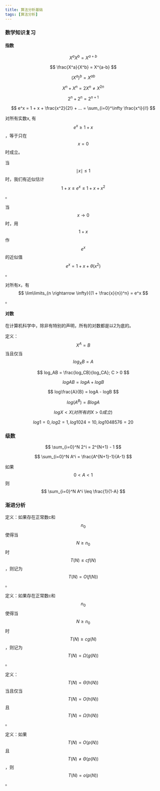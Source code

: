 ```yaml
---
title: 算法分析基础
tags: [算法分析]
---
```


### 数学知识复习

#### 指数

$$ X^aX^b = X^{a+b} $$

$$ \frac{X^a}{X^b} = X^{a-b} $$

$$ (X^a)^b = X^{ab} $$

$$ X^n + X^n = 2X^n \neq X^{2n} $$

$$ 2^n + 2^n = 2^{n+1} $$

$$ e^x = 1 + x + \frac{x^2}{2!} + ... = \sum_{i=0}^\infty \frac{x^i}{i!} $$

对所有实数x, 有 $$ e^x \geq 1 + x $$ ，等于只在 $$ x = 0 $$ 时成立。

当 $$ \mid x\mid \leq 1 $$ 时，我们有近似估计 $$ 1 + x \leq e^x \leq 1 + x + x^2 $$ 。

当 $$ x \rightarrow 0 $$ 时，用 $$ 1 + x $$ 作 $$ e^x $$ 的近似值 $$ e^x = 1 + x + \theta(x^2) $$ 。

对所有x，有 $$ \lim\limits_{n \rightarrow \infty}{(1 + \frac{x}{n})^n} = e^x $$ 。

#### 对数

在计算机科学中，除非有特别的声明，所有的对数都是以2为底的。

定义：$$ X^A = B $$ 当且仅当 $$ log_XB = A $$

$$ log_AB = \frac{log_CB}{log_CA}; C > 0 $$

$$ logAB = logA + logB $$

$$ log\frac{A}{B} = logA - logB $$

$$ log(A^B) = BlogA $$

$$ logX \lt X (对所有的X \gt 0 成立) $$

$$ log1 = 0, log2 = 1, log1024 = 10, log1048576 = 20 $$

### 级数

$$ \sum_{i=0}^N 2^i = 2^{N+1} - 1 $$

$$ \sum_{i=0}^N A^i = \frac{A^{N+1}-1}{A-1} $$

如果 $$ 0 \lt A \lt 1 $$ 则 $$ \sum_{i=0}^N A^i \leq \frac{1}{1-A} $$

### 渐进分析

定义：如果存在正常数c和$$ n_0 $$使得当$$ N \geq n_0 $$时$$ T(N) \leq cf(N) $$，则记为$$ T(N) = O(f(N)) $$。

定义：如果存在正常数c和$$ n_0 $$使得当$$ N \geq n_0 $$时$$ T(N) \geq cg(N) $$，则记为$$ T(N) = \Omega(g(N)) $$。

定义：$$ T(N) = \Theta(h(N)) $$当且仅当$$ T(N) = O(h(N)) $$且$$ T(N) = \Omega(h(N)) $$。

定义：如果$$ T(N) = O(p(N)) $$且$$ T(N) \neq \Theta(p(N)) $$，则$$ T(N) = o(p(N)) $$。
